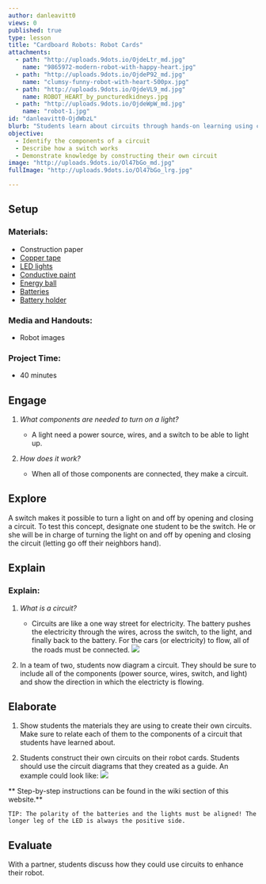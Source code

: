 ```yaml
---
author: danleavitt0
views: 0
published: true
type: lesson
title: "Cardboard Robots: Robot Cards"
attachments: 
  - path: "http://uploads.9dots.io/OjdeLtr_md.jpg"
    name: "9865972-modern-robot-with-happy-heart.jpg"
  - path: "http://uploads.9dots.io/OjdeP92_md.jpg"
    name: "clumsy-funny-robot-with-heart-500px.jpg"
  - path: "http://uploads.9dots.io/OjdeVL9_md.jpg"
    name: ROBOT_HEART_by_puncturedkidneys.jpg
  - path: "http://uploads.9dots.io/OjdeWpW_md.jpg"
    name: "robot-1.jpg"
id: "danleavitt0-OjdWbzL"
blurb: "Students learn about circuits through hands-on learning using conductive tape, lights, and batteries."
objective: 
  - Identify the components of a circuit
  - Describe how a switch works
  - Demonstrate knowledge by constructing their own circuit
image: "http://uploads.9dots.io/Ol47bGo_md.jpg"
fullImage: "http://uploads.9dots.io/Ol47bGo_lrg.jpg"

---
```


## Setup

### Materials:

- Construction paper
- [Copper tape](https://www.sparkfun.com/products/10561)
- [LED lights](https://www.sparkfun.com/products/12062)
- [Conductive paint](http://www.bareconductive.com/shop/electric-paint-10ml/)
- [Energy ball](http://www.amazon.com/Energy-Ball-Scientific-your-fingertips/dp/B000OU9RMS)
- [Batteries](https://www.sparkfun.com/products/338)
- [Battery holder](https://www.sparkfun.com/products/8822)

### Media and Handouts:

- Robot images

### Project Time:

- 40 minutes

## Engage

1. _What components are needed to turn on a light?_
	- A light need a power source, wires, and a switch to be able to light up.

2. _How does it work?_
	- When all of those components are connected, they make a circuit.
    
## Explore
A switch makes it possible to turn a light on and off by opening and closing a circuit. To test this concept, designate one student to be the switch. He or she will be in charge of turning the light on and off by opening and closing the circuit (letting go off their neighbors hand).

## Explain

### Explain:

1. _What is a circuit?_
	- Circuits are like a one way street for electricity. The battery pushes the electricity through the wires, across the switch, to the light, and finally back to the battery. For the cars (or electricity) to flow, all of the roads must be connected.
![](http://uploads.9dots.io/Ojdii0Z_md.jpg) 

2. In a team of two, students now diagram a circuit. They should be sure to include all of the components (power source, wires, switch, and light) and show the direction in which the electricty is flowing.

## Elaborate

1. Show students the materials they are using to create their own circuits. Make sure to relate each of them to the components of a circuit that students have learned about.

2. Students construct their own circuits on their robot cards. Students should use the circuit diagrams that they created as a guide. An example could look like:
![](http://uploads.9dots.io/OjdoN6j_md.jpg) 

** Step-by-step instructions can be found in the wiki section of this website.**

```
TIP: The polarity of the batteries and the lights must be aligned! The longer leg of the LED is always the positive side.
```

## Evaluate
With a partner, students discuss how they could use circuits to enhance their robot.
